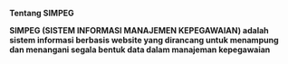<b>Tentang SIMPEG<b>

SIMPEG (SISTEM INFORMASI MANAJEMEN KEPEGAWAIAN) adalah sistem informasi berbasis website yang dirancang untuk menampung dan menangani segala bentuk data dalam manajeman kepegawaian
